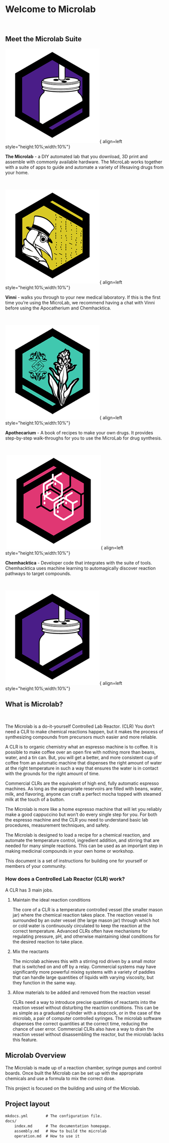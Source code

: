 # Welcome to Microlab
&nbsp;





## Meet the Microlab Suite

![Microlab](media/microlab_logo.png){ align=left style="height:10%;width:10%"} 
&nbsp;

**The Microlab** - a DIY automated lab that you download, 3D print and assemble with commonly available hardware. The MicroLab works together with a suite of apps to guide and automate a variety of lifesaving drugs from your home.</p>
&nbsp;


![Vinni](media/vinni_logo.png){ align=left style="height:10%;width:10%"} 
&nbsp;

**Vinni** - walks you through to your new medical laboratory. If this is the first time you’re using the MicroLab, we recommend having a chat with Vinni before using the Apocatherium and Chemhacktica.</p>
 &nbsp;

![Apothecarium](media/apoth_logo.png){ align=left style="height:10%;width:10%"} 
&nbsp;


**Apothecarium** - A book of recipes to make your own drugs. It provides step-by-step walk-throughs for you to use the MicroLab for drug synthesis.</p>
 &nbsp;

&nbsp;![Chemhacktica](media/chem_logo.png){ align=left style="height:10%;width:10%"} 
&nbsp;

**Chemhacktica** - Developer code that integrates with the suite of tools. Chemhacktica uses machine learning to automagically discover reaction pathways to target compounds.
 &nbsp;</p>

 
 &nbsp;
&nbsp;

![Microlab](media/microlab_logo.png){ align=left style="height:10%;width:10%"} 
&nbsp;

## What is Microlab?
</p>
&nbsp;

The Microlab is a do-it-yourself Controlled Lab Reactor. (CLR)  You don’t need a CLR to make chemical reactions happen, but it makes the process of synthesizing compounds from precursors much easier and more reliable. 
 
A CLR is to organic chemistry what an espresso machine is to coffee. It is possible to make coffee over an open fire with nothing more than beans, water, and a tin can. But, you will get a better, and more consistent cup of coffee from an automatic machine that dispenses the right amount of water at the right temperature in such a way that ensures the water is in contact with the grounds for the right amount of time.

Commercial CLRs are the equivalent of high end, fully automatic espresso machines. As long as the appropriate reservoirs are filled with beans, water, milk, and flavoring, anyone can craft a perfect mocha topped with steamed milk at the touch of a button.
 
The Microlab is more like a home espresso machine that will let you reliably make a good cappuccino but won’t do every single step for you. For both the espresso machine and the CLR you need to understand basic lab procedures, measurement techniques, and safety.
 
The Microlab is designed to load a recipe for a chemical reaction, and automate the temperature control, ingredient addition, and stirring that are needed for many simple reactions.  This can be used as an important step in making medicinal compounds in your own home or workshop. 
 
This document is a set of instructions for building one for yourself or members of your community. 
 
 
 
### How does a Controlled Lab Reactor (CLR) work?

A CLR has 3 main jobs.

1. Maintain the ideal reaction conditions

    The core of a CLR is a temperature controlled vessel (the smaller mason jar) where the chemical reaction takes place. The reaction vessel is surrounded by an outer vessel (the large mason jar) through which hot or cold water is continuously circulated to keep the reaction at the correct temperature. Advanced CLRs often have mechanisms for regulating pressure, pH, and otherwise maintaining ideal conditions for the desired reaction to take place.

1. Mix the reactants

    The microlab achieves this with a stirring rod driven by a small motor that is switched on and off by a relay. Commercial systems may have significantly more powerful mixing systems with a variety of paddles that can handle large quantities of liquids with varying viscosity, but they function in the same way.

1. Allow materials to be added and removed from the reaction vessel

    CLRs need a way to introduce precise quantities of reactants into the reaction vessel without disturbing the reaction conditions. This can be as simple as a graduated cylinder with a stopcock, or in the case of the microlab, a pair of computer controlled syringes. The microlab software dispenses the correct quantities at the correct time, reducing the chance of user error. Commercial CLRs also have a way to drain the reaction vessel without disassembling the reactor, but the microlab lacks this feature.
 
## Microlab Overview
The Microlab is made up of a reaction chamber, syringe pumps and control boards. Once built the Microlab can be set up with the appropriate chemicals and use a formula to mix the correct dose. 

This project is focused on the building and using of the Microlab. 


## Project layout

    mkdocs.yml        # The configuration file.
    docs/
        index.md      # The documentation homepage.
        assembly.md   # How to build the microlab
        operation.md  # How to use it
